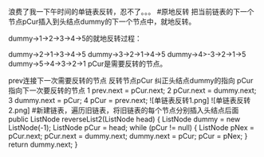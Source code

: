 浪费了我一下午时间的单链表反转，忍不了。。。
#原地反转
把当前链表的下一个节点pCur插入到头结点dummy的下一个节点中，就地反转。

dummy->1->2->3->4->5的就地反转过程：

dummy->2->1->3->4->5
dummy->3->2->1->4->5
dummy->4>-3->2->1->5
dummy->5->4->3->2->1
pCur是需要反转的节点。

prev连接下一次需要反转的节点
反转节点pCur
纠正头结点dummy的指向
pCur指向下一次要反转的节点
1 prev.next = pCur.next;
2 pCur.next = dummy.next;
3 dummy.next = pCur;
4 pCur = prev.next;
![单链表反转1.png]
![单链表反转2.png]
#新建链表，遍历旧链表，将旧链表的每个节点分别插入头结点后面
public ListNode reverseList2(ListNode head) {
         ListNode dummy = new ListNode(-1);
         ListNode pCur = head;
         while (pCur != null) {
             ListNode pNex = pCur.next;
             pCur.next = dummy.next;
             dummy.next = pCur;
             pCur = pNex;
         }
         return dummy.next;
     }

